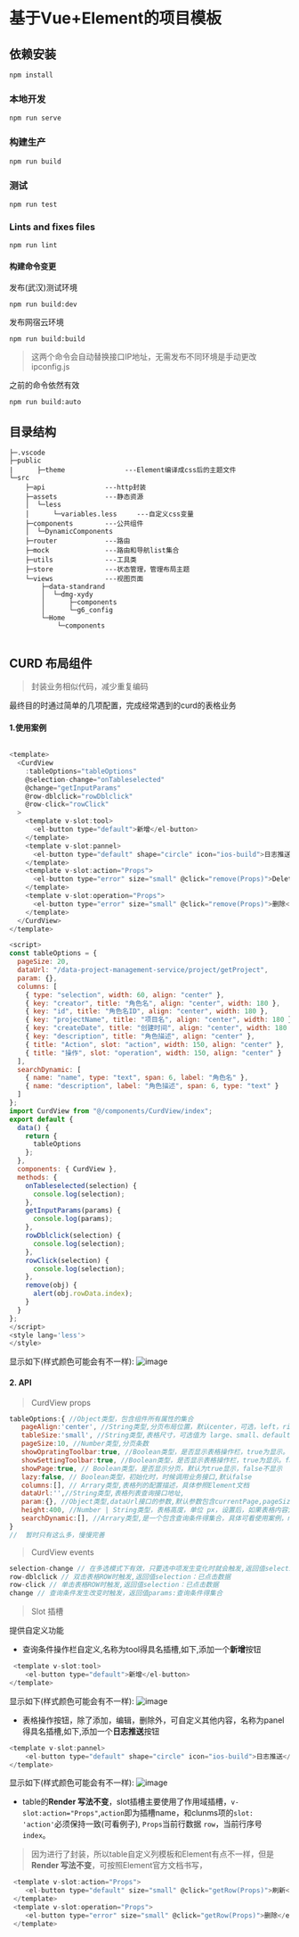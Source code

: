 # 基于Vue+Element的项目模板

## 依赖安装
```
npm install
```

### 本地开发
```
npm run serve
```

### 构建生产
```shell
npm run build
```

### 测试
```
npm run test
```

### Lints and fixes files
```
npm run lint
```

#### 构建命令变更

发布(武汉)测试环境
``` 
npm run build:dev
```
发布网宿云环境

``` 
npm run build:build
```
> 这两个命令会自动替换接口IP地址，无需发布不同环境是手动更改ipconfig.js

之前的命令依然有效

``` 
npm run build:auto
```

## 目录结构
```
├─.vscode
├─public          
|      ├─theme               ---Element编译成css后的主题文件      
└─src
    ├─api               ---http封装
    ├─assets            ---静态资源
    │  └─less
    │      └─variables.less     ---自定义css变量
    ├─components        ---公共组件
    │  └─DynamicComponents
    ├─router            ---路由
    ├─mock              ---路由和导航list集合
    ├─utils             ---工具类
    ├─store             ---状态管理，管理布局主题
    └─views             ---视图页面
        ├─data-standrand
        │  └─dmg-xydy
        │      ├─components
        │      └─g6_config
        └─Home
            └─components
            
```

## CURD 布局组件

>封装业务相似代码，减少重复编码

最终目的时通过简单的几项配置，完成经常遇到的curd的表格业务

#### 1.使用案例
```js

<template>
  <CurdView
    :tableOptions="tableOptions"
    @selection-change="onTableselected"
    @change="getInputParams"
    @row-dblclick="rowDblclick"
    @row-click="rowClick"
  >
    <template v-slot:tool>
      <el-button type="default">新增</el-button>
    </template>
    <template v-slot:pannel>
      <el-button type="default" shape="circle" icon="ios-build">日志推送</el-button>
    </template>
    <template v-slot:action="Props">
      <el-button type="error" size="small" @click="remove(Props)">Delete</el-button>
    </template>
    <template v-slot:operation="Props">
      <el-button type="error" size="small" @click="remove(Props)">删除</el-button>
    </template>
  </CurdView>
</template>

<script>
const tableOptions = {
  pageSize: 20,
  dataUrl: "/data-project-management-service/project/getProject",
  param: {},
  columns: [
    { type: "selection", width: 60, align: "center" },
    { key: "creator", title: "角色名", align: "center", width: 180 },
    { key: "id", title: "角色名ID", align: "center", width: 180 },
    { key: "projectName", title: "项目名", align: "center", width: 180 },
    { key: "createDate", title: "创建时间", align: "center", width: 180 },
    { key: "description", title: "角色描述", align: "center" },
    { title: "Action", slot: "action", width: 150, align: "center" },
    { title: "操作", slot: "operation", width: 150, align: "center" }
  ],
  searchDynamic: [
    { name: "name", type: "text", span: 6, label: "角色名" },
    { name: "description", label: "角色描述", span: 6, type: "text" }
  ]
};
import CurdView from "@/components/CurdView/index";
export default {
  data() {
    return {
      tableOptions
    };
  },
  components: { CurdView },
  methods: {
    onTableselected(selection) {
      console.log(selection);
    },
    getInputParams(params) {
      console.log(params);
    },
    rowDblclick(selection) {
      console.log(selection);
    },
    rowClick(selection) {
      console.log(selection);
    },
    remove(obj) {
      alert(obj.rowData.index);
    }
  }
};
</script>
<style lang='less'>
</style>
```
显示如下(样式颜色可能会有不一样):
![image](./images/demo.png)
#### 2. API

 > CurdView props 

 
 ```js
 tableOptions:{ //Object类型，包含组件所有属性的集合
    pageAlign:'center', //String类型,分页布局位置，默认center，可选，left，right
    tableSize:'small', //String类型,表格尺寸，可选值为 large、small、default 或者不填
    pageSize:10, //Number类型,分页条数
    showOpratingToolbar:true, //Boolean类型，是否显示表格操作栏，true为显示。false为不显示
    showSettingToolbar:true, //Boolean类型，是否显示表格操作栏，true为显示。false为不显示
    showPage:true, // Boolean类型，是否显示分页，默认为true显示，false不显示
    lazy:false, // Boolean类型，初始化时，时候调用业务接口,默认false
    columns:[], // Arrary类型,表格列的配置描述，具体参照Element文档
    dataUrl:'',//String类型,表格列表查询接口地址,
    param:{}, //Object类型,dataUrl接口的参数,默认参数包含currentPage,pageSize,相同参数会自动合并
    height:400, //Number | String类型，表格高度，单位 px，设置后，如果表格内容大于此值，会固定表头
    searchDynamic:[], //Arrary类型,是一个包含查询条件得集合，具体可看使用案例，name属性及为v-model绑定属性。也应和查询参数名称保持一致
 }
//  暂时只有这么多，慢慢完善
 ```
 > CurdView events 

```js
selection-change // 在多选模式下有效，只要选中项发生变化时就会触发,返回值selection：已选项数据
row-dblclick // 双击表格ROW时触发,返回值selection：已点击数据
row-click // 单击表格ROW时触发,返回值selection：已点击数据
change // 查询条件发生改变时触发，返回值params:查询条件得集合
```

 >Slot 插槽

提供自定义功能
* 查询条件操作栏自定义,名称为tool得具名插槽,如下,添加一个**新增**按钮
```js
 <template v-slot:tool>
    <el-button type="default">新增</el-button>
</template>
```
显示如下(样式颜色可能会有不一样):
![image](./images/tool.png)

* 表格操作按钮，除了添加，编辑，删除外，可自定义其他内容，名称为panel得具名插槽,如下,添加一个**日志推送**按钮

```js
<template v-slot:pannel>
    <el-button type="default" shape="circle" icon="ios-build">日志推送</el-button>
</template>
```
显示如下(样式颜色可能会有不一样):
![image](./images/oprate.png)

* table的**Render 写法不变**，slot插槽主要使用了作用域插槽，`v-slot:action="Props"`,`action`即为插槽name，和clunms项的`slot: 'action'`必须保持一致(可看例子),
`Props`当前行数据 `row`，当前行序号 `index`。
>因为进行了封装，所以table自定义列模板和Element有点不一样，但是**Render 写法不变**，可按照Element官方文档书写，
```js
 <template v-slot:action="Props">
    <el-button type="default" size="small" @click="getRow(Props)">刷新</el-button>
 </template>
 <template v-slot:operation="Props">
    <el-button type="error" size="small" @click="getRow(Props)">删除</el-button>
 </template>
```